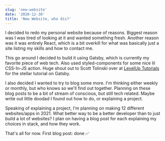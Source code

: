 ```yaml
---
slug: 'new-website'
date: '2020-12-30'
title: 'New Website, who dis?'
---
```


I decided to redo my personal website because of reasons. Biggest reason was I was tired of looking at it and wanted something fresh. Another reason was it was entirely React, which is a bit overkill for what was basically just a site listing my skills and how to contact me.

This go around I decided to build it using Gatsby, which is currently my favorite piece of web tech. Also used styled-components for some nice lil CSS-In-JS action. Huge shout out to Scott Tolinski over at [LevelUp Tutorials](https://www.leveluptutorials.com/) for the stellar tutorial on Gatsby. 

I also decided I wanted to try to blog some more. I'm thinking either weekly or monthly, but who knows so we'll find out together. Planning on these blog posts to be a bit of stream of conscious, but still tech related. Maybe write out little doodad I found out how to do, or explaining a project.

Speaking of explaining a project, I'm planning on making 12 different websites/apps in 2021. What better way to be a better developer than to just build a lot of websites? I plan on having a blog post for each explaining my choices in stack, and how they work.

That's all for now. First blog post: done ✅
